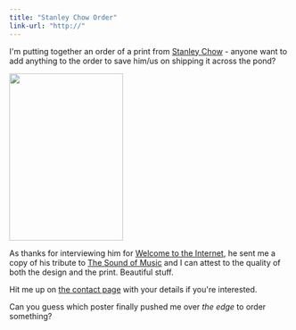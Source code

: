 ```yaml
---
title: "Stanley Chow Order"
link-url: "http://"
---
```

<p>I'm putting together an order of a print from <a href="http://stanleychow.bigcartel.com/">Stanley Chow</a> - anyone want to add anything to the order to save him/us on shipping it across the pond?</p>
<p><a href="http://stanleychow.bigcartel.com/product/for-relaxing-times-suntory-time"><img src="https://chrisenns.com/wp-content/uploads/2011/03/lostintranslationweb-204x300.jpg" alt="" title="lostintranslationweb" width="204" height="300" class="aligncenter size-medium wp-image-19406" /></a></p>
<p>As thanks for interviewing him for <a href="http://ssktn.com/podcasts/welcometotheinternet/012-welcome-to-the-internet-stanley-chow/">Welcome to the Internet</a>, he sent me a copy of his tribute to <a href="http://stanleychow.bigcartel.com/product/mr-mrs-von-trapp-a2">The Sound of Music</a> and I can attest to the quality of both the design and the print. Beautiful stuff.</p>
<p>Hit me up on <a href="/contact/">the contact page</a> with your details if you're interested.</p>
<p>Can you guess which poster finally pushed me over <em>the edge</em> to order something?</p>
